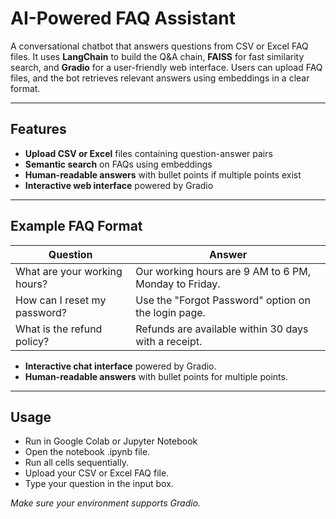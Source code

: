 # AI-Powered FAQ Assistant

A conversational chatbot that answers questions from CSV or Excel FAQ files. It uses **LangChain** to build the Q&A chain, **FAISS** for fast similarity search, and **Gradio** for a user-friendly web interface. Users can upload FAQ files, and the bot retrieves relevant answers using embeddings in a clear format.

---

## Features

- **Upload CSV or Excel** files containing question-answer pairs  
- **Semantic search** on FAQs using embeddings  
- **Human-readable answers** with bullet points if multiple points exist  
- **Interactive web interface** powered by Gradio  

---

## Example FAQ Format
| Question                     | Answer                                                |
| ---------------------------- | ----------------------------------------------------- |
| What are your working hours? | Our working hours are 9 AM to 6 PM, Monday to Friday. |
| How can I reset my password? | Use the "Forgot Password" option on the login page.   |
| What is the refund policy?   | Refunds are available within 30 days with a receipt.  |

- **Interactive chat interface** powered by Gradio.
- **Human-readable answers** with bullet points for multiple points.

---



## Usage
  - Run in Google Colab or Jupyter Notebook
  - Open the notebook .ipynb file.
  - Run all cells sequentially.
  - Upload your CSV or Excel FAQ file.
  - Type your question in the input box.

*_Make sure your environment supports Gradio._*


